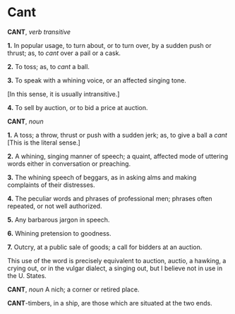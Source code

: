 # Cant

**CANT**, _verb transitive_

**1.** In popular usage, to turn about, or to turn over, by a sudden push or thrust; as, to _cant_ over a pail or a cask.

**2.** To toss; as, to _cant_ a ball.

**3.** To speak with a whining voice, or an affected singing tone.

\[In this sense, it is usually intransitive.\]

**4.** To sell by auction, or to bid a price at auction.

**CANT**, _noun_

**1.** A toss; a throw, thrust or push with a sudden jerk; as, to give a ball a _cant_ \[This is the literal sense.\]

**2.** A whining, singing manner of speech; a quaint, affected mode of uttering words either in conversation or preaching.

**3.** The whining speech of beggars, as in asking alms and making complaints of their distresses.

**4.** The peculiar words and phrases of professional men; phrases often repeated, or not well authorized.

**5.** Any barbarous jargon in speech.

**6.** Whining pretension to goodness.

**7.** Outcry, at a public sale of goods; a call for bidders at an auction.

This use of the word is precisely equivalent to auction, auctio, a hawking, a crying out, or in the vulgar dialect, a singing out, but I believe not in use in the U. States.

**CANT**, _noun_ A nich; a corner or retired place.

**CANT**\-timbers, in a ship, are those which are situated at the two ends.